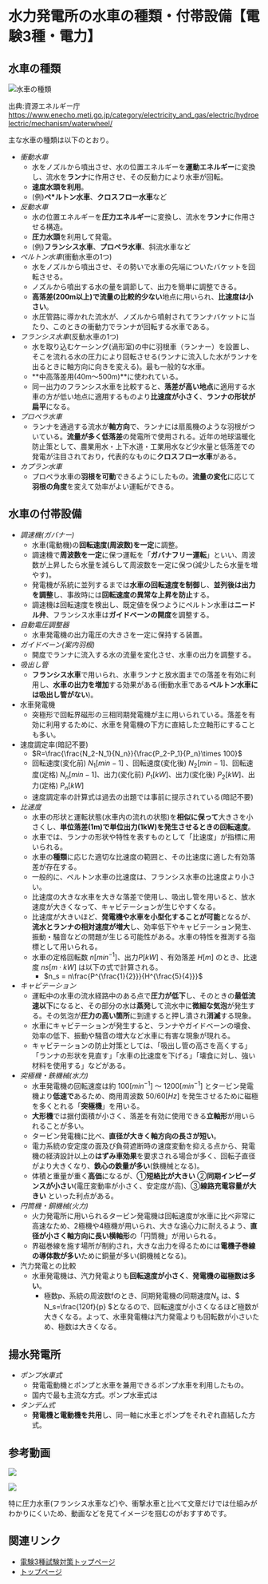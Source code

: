 # 水力発電所の水車の種類・付帯設備【電験3種・電力】

## 水車の種類 

![水車の種類](./assets/01_suiryoku2_suisha.png "水車の種類")

出典:資源エネルギー庁 https://www.enecho.meti.go.jp/category/electricity_and_gas/electric/hydroelectric/mechanism/waterwheel/


主な水車の種類は以下のとおり。

- *衝動水車*
    - 水をノズルから噴出させ、水の位置エネルギーを**運動エネルギー**に変換し、流水を**ランナ**に作用させ、その反動力により水車が回転。
    - **速度水頭を利用**。
    - (例)**ペ*ルトン水車**、**クロスフロー水車**など
- *反動水車*
    - 水の位置エネルギーを**圧力エネルギー**に変換し、流水を**ランナ**に作用させる構造。
    - **圧力水頭**を利用して発電。
    - (例)**フランシス水車**、**プロペラ水車**、斜流水車など
- *ペルトン水車*(衝動水車の1つ)	
    - 水をノズルから噴出させ、その勢いで水車の先端についたバケットを回転させる。
    - ノズルから噴出する水の量を調節して、出力を簡単に調整できる。
    - **高落差(200m以上)**で**流量の比較的少ない**地点に用いられ、**比速度は小さい**。
    - 水圧管路に導かれた流水が、ノズルから噴射されてランナバケットに当たり、このときの衝動力でランナが回転する水車である。
- *フランシス水車*(反動水車の1つ)
    - 水を取り込むケーシング(渦形室)の中に羽根車（ランナー）を設置し、そこを流れる水の圧力により回転させる(ランナに流入した水がランナを出るときに軸方向に向きを変える)。最も一般的な水車。
    - **中高落差用(40m～500m)**に使われている。
    - 同一出力のフランシス水車を比較すると、**落差が高い地点**に適用する水車の方が低い地点に適用するものより**比速度が小さく**、**ランナの形状が扁平**になる。
- *プロペラ水車*
    - ランナを通過する流水が**軸方向**で、ランナには扇風機のような羽根がついている。**流量が多く低落差**の発電所で使用される。近年の地球温暖化防止策として、農業用水・上下水道・工業用水など少水量と低落差での発電が注目されており，代表的なものに**クロスフロー水車**がある。
- *カプラン水車*
    - プロペラ水車の**羽根を可動**できるようにしたもの。**流量の変化**に応じて**羽根の角度**を変えて効率がよい運転ができる。

## 水車の付帯設備

- *調速機(ガバナー)*
    - 水車(電動機)の**回転速度(周波数)を一定**に調整。
    - 調速機で**周波数を一定**に保つ運転を「**ガバナフリー運転**」といい、周波数が上昇したら水量を減らして周波数を一定に保つ(減少したら水量を増やす)。
    - 発電機が系統に並列するまでは**水車の回転速度を制御**し、**並列後は出力を調整**し、事故時には**回転速度の異常な上昇を防止**する。
    - 調速機は回転速度を検出し、既定値を保つようにペルトン水車は**ニードル弁**、フランシス水車は**ガイドベーンの開度**を調整する。
- *自動電圧調整器*
    - 水車発電機の出力電圧の大きさを一定に保持する装置。
- *ガイドベーン(案内羽根)*
    - 開度でランナに流入する水の流量を変化させ、水車の出力を調整する。
- *吸出し管*
    - **フランシス水車**で用いられ、水車ランナと放水面までの落差を有効に利用し、**水車の出力を増加**する効果がある(衝動水車である**ペルトン水車には吸出し管がない**)。
- 水車発電機
    - 突極形で回転界磁形の三相同期発電機が主に用いられている。落差を有効に利用するために、水車を発電機の下方に直結した立軸形にすることも多い。
- 速度調定率(暗記不要)
    - $R=\frac{\frac{N_2-N_1}{N_n}}{\frac{P_2-P_1}{P_n}\times 100}$ 
    - 回転速度(変化前) $N_1[min-1]$ 、回転速度(変化後) $N_2[min-1]$、回転速度(定格) $N_n[min-1]$、出力(変化前) $P_1[kW]$、出力(変化後) $P_2[kW]$、出力(定格) $P_n[kW]$
    - 速度調定率の計算式は過去の出題では事前に提示されている(暗記不要)
- *比速度*
    - 水車の形状と運転状態(水車内の流れの状態)を**相似に保って**大きさを小さくし、**単位落差(1m)で単位出力(1kW)を発生させるときの回転速度**。
    - 水車では、ランナの形状や特性を表すものとして「比速度」が指標に用いられる。
    - 水車の**種類**に応じた適切な比速度の範囲と、その比速度に適した有効落差が存在する。
    - 一般的に、ペルトン水車の比速度は、フランシス水車の比速度より小さい。
    - 比速度の大きな水車を大きな落差で使用し、吸出し管を用いると、放水速度が大きくなって、キャビテーションが生じやすくなる。
    - 比速度が大きいほど、**発電機や水車を小型化することが可能**となるが、**流水とランナの相対速度が増大**し、効率低下やキャビテーション発生、振動・騒音などの問題が生じる可能性がある。水車の特性を推測する指標として用いられる。
    - 水車の定格回転数 $n[min^{−1}]$、出力$P[kW]$ 、有効落差 $H[m]$ のとき、比速度 $ns[m\cdot kW]$ は以下の式で計算される。
        - $n_s = n\frac{P^{\frac{1}{2}}}{H^{\frac{5}{4}}}$ 
- *キャビテーション*
    - 運転中の水車の流水経路中のある点で**圧力が低下**し、そのときの**最低流速以下**になると、その部分の水は**蒸発**して流水中に**微細な気泡**が発生する。その気泡が**圧力の高い箇所**に到達すると押し潰され**消滅**する現象。
    - 水車にキャビテーションが発生すると、ランナやガイドベーンの壊食、効率の低下、振動や騒音の増大など水車に有害な現象が現れる。
    - キャビテーションの防止対策としては、「吸出し管の高さを高くする」「ランナの形状を見直す」「水車の比速度を下げる」「壊食に対し、強い材料を使用する」などがある。
- *突極機・鉄機械(水力)*
    - 水車発電機の回転速度は約 $100[min^{−1}]$ ～ $1200[min^{−1}]$ とタービン発電機より**低速で**あるため、商用周波数 $50/60[Hz]$ を発生させるために磁極を多くとれる「**突極機**」を用いる。
    - **大形機**では据付面積が小さく、落差を有効に使用できる**立軸形**が用いられることが多い。
    - タービン発電機に比べ、**直径が大きく軸方向の長さが短い**。
    - 電力系統の安定度の面及び負荷遮断時の速度変動を抑える点から、発電機の経済設計以上の**はずみ車効果**を要求される場合が多く、回転子直径がより大きくなり、**鉄心の鉄量が多い**(鉄機械となる)。
    - 体積と重量が重く**高価**になるが、①**短絡比が大きい** ②**同期インピーダンスが小さい**(電圧変動率が小さく、安定度が高)、③**線路充電容量が大きい** といった利点がある。
- *円筒機・銅機械(火力)*
    - 火力発電所に用いられるタービン発電機は回転速度が水車に比べ非常に高速なため、2極機や4極機が用いられ、大きな遠心力に耐えるよう、**直径が小さく軸方向に長い横軸形**の「円筒機」が用いられる。
    - 界磁巻線を施す場所が制約され，大きな出力を得るためには**電機子巻線の導体数が多い**ために銅量が多い(銅機械となる)。
- 汽力発電との比較
    - 水車発電機は、汽力発電よりも**回転速度が小さく**、**発電機の磁極数は多い**。
        - 極数p、系統の周波数fのとき、同期発電機の同期速度$N_s$ は、$ N_s=\frac{120f}{p} $となるので、回転速度が小さくなるほど極数が大きくなる。よって、水車発電機は汽力発電よりも回転数が小さいため、極数は大きくなる。




 ##  揚水発電所

- *ポンプ水車式*
    - 発電電動機とポンプと水車を兼用できるポンプ水車を利用したもの。
    - 国内で最も主流な方式。ポンプ水車式は
- *タンデム式*
    - **発電機と電動機を共用**し、同一軸に水車とポンプをそれぞれ直結した方式。

## 参考動画

[![](https://img.youtube.com/vi/kEA3AwFf-OY/0.jpg)](https://www.youtube.com/watch?v=kEA3AwFf-OY)

[![](https://img.youtube.com/vi/hxoSf7sEJFg/0.jpg)](https://www.youtube.com/watch?v=hxoSf7sEJFg)

特に圧力水車(フランシス水車など)や、衝撃水車と比べて文章だけでは仕組みがわかりにくいため、動画などを見てイメージを掴むのがおすすめです。

## 関連リンク

- [電験3種試験対策トップページ](../index.md)
- [トップページ](../../../index.md)